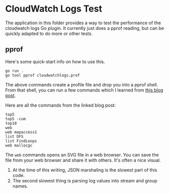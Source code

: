 # CloudWatch Logs Test

The application in this folder provides a way to test the performance of the
cloudwatch logs Go plugin. It currently just does a pprof reading, but can be
quickly adapted to do more or other tests.

## pprof

Here's some quick-start info on how to use this.

```shell
go run .
go tool pprof cloudwatchlogs.prof
```

The above commands create a profile file and drop you into a pprof shell.
From that shell, you can run a few commands which I learned from
[this blog post](https://blog.golang.org/pprof).

Here are all the commands from the linked blog post:

```shell
top5
top5 -cum
top10
web
web mapaccess1
list DFS
list FindLoops
web mallocgc
```

The `web` commands opens an SVG file in a web browser. You can save the file
from your web browser and share it with others. It's often a nice visual.

1.  At the time of this writing, JSON marshaling is the slowest part of this code.
1.  The second slowest thing is parsing log values into stream and group names.
